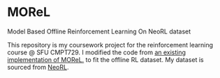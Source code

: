 # MOReL

Model Based Offline Reinforcement Learning On NeoRL dataset

This repository is my coursework project for the reinforcement learning course @ SFU CMPT729.
I modified the code from [an existing implementation of MOReL.](https://github.com/SwapnilPande/MOReL) to fit the offline RL dataset.
My dataset is sourced from [NeoRL](https://github.com/polixir/NeoRL).

